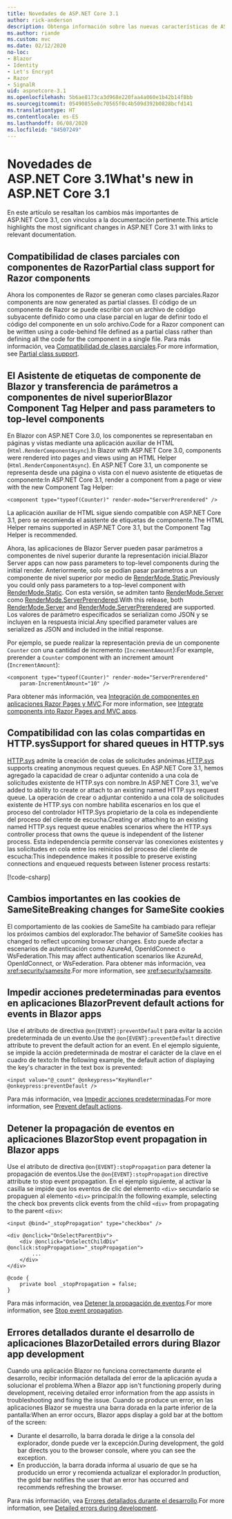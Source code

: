 ```yaml
---
title: Novedades de ASP.NET Core 3.1
author: rick-anderson
description: Obtenga información sobre las nuevas características de ASP.NET Core 3.1.
ms.author: riande
ms.custom: mvc
ms.date: 02/12/2020
no-loc:
- Blazor
- Identity
- Let's Encrypt
- Razor
- SignalR
uid: aspnetcore-3.1
ms.openlocfilehash: 5b6ae8173ca3d968e220faa4a060e1b42b14f8bb
ms.sourcegitcommit: 05490855e0c70565f0c4b509d392b0828bcfd141
ms.translationtype: HT
ms.contentlocale: es-ES
ms.lasthandoff: 06/08/2020
ms.locfileid: "84507249"
---
```

# <a name="whats-new-in-aspnet-core-31"></a><span data-ttu-id="ca36c-103">Novedades de ASP.NET Core 3.1</span><span class="sxs-lookup"><span data-stu-id="ca36c-103">What's new in ASP.NET Core 3.1</span></span>

<span data-ttu-id="ca36c-104">En este artículo se resaltan los cambios más importantes de ASP.NET Core 3.1, con vínculos a la documentación pertinente.</span><span class="sxs-lookup"><span data-stu-id="ca36c-104">This article highlights the most significant changes in ASP.NET Core 3.1 with links to relevant documentation.</span></span>

## <a name="partial-class-support-for-razor-components"></a><span data-ttu-id="ca36c-105">Compatibilidad de clases parciales con componentes de Razor</span><span class="sxs-lookup"><span data-stu-id="ca36c-105">Partial class support for Razor components</span></span>

<span data-ttu-id="ca36c-106">Ahora los componentes de Razor se generan como clases parciales.</span><span class="sxs-lookup"><span data-stu-id="ca36c-106">Razor components are now generated as partial classes.</span></span> <span data-ttu-id="ca36c-107">El código de un componente de Razor se puede escribir con un archivo de código subyacente definido como una clase parcial en lugar de definir todo el código del componente en un solo archivo.</span><span class="sxs-lookup"><span data-stu-id="ca36c-107">Code for a Razor component can be written using a code-behind file defined as a partial class rather than defining all the code for the component in a single file.</span></span> <span data-ttu-id="ca36c-108">Para más información, vea [Compatibilidad de clases parciales](xref:blazor/components#partial-class-support).</span><span class="sxs-lookup"><span data-stu-id="ca36c-108">For more information, see [Partial class support](xref:blazor/components#partial-class-support).</span></span>

## <a name="blazor-component-tag-helper-and-pass-parameters-to-top-level-components"></a><span data-ttu-id="ca36c-109">El Asistente de etiquetas de componente de Blazor y transferencia de parámetros a componentes de nivel superior</span><span class="sxs-lookup"><span data-stu-id="ca36c-109">Blazor Component Tag Helper and pass parameters to top-level components</span></span>

<span data-ttu-id="ca36c-110">En Blazor con ASP.NET Core 3.0, los componentes se representaban en páginas y vistas mediante una aplicación auxiliar de HTML (`Html.RenderComponentAsync`).</span><span class="sxs-lookup"><span data-stu-id="ca36c-110">In Blazor with ASP.NET Core 3.0, components were rendered into pages and views using an HTML Helper (`Html.RenderComponentAsync`).</span></span> <span data-ttu-id="ca36c-111">En ASP.NET Core 3.1, un componente se representa desde una página o vista con el nuevo asistente de etiquetas de componente:</span><span class="sxs-lookup"><span data-stu-id="ca36c-111">In ASP.NET Core 3.1, render a component from a page or view with the new Component Tag Helper:</span></span>

```cshtml
<component type="typeof(Counter)" render-mode="ServerPrerendered" />
```

<span data-ttu-id="ca36c-112">La aplicación auxiliar de HTML sigue siendo compatible con ASP.NET Core 3.1, pero se recomienda el asistente de etiquetas de componente.</span><span class="sxs-lookup"><span data-stu-id="ca36c-112">The HTML Helper remains supported in ASP.NET Core 3.1, but the Component Tag Helper is recommended.</span></span>

<span data-ttu-id="ca36c-113">Ahora, las aplicaciones de Blazor Server pueden pasar parámetros a componentes de nivel superior durante la representación inicial.</span><span class="sxs-lookup"><span data-stu-id="ca36c-113">Blazor Server apps can now pass parameters to top-level components during the initial render.</span></span> <span data-ttu-id="ca36c-114">Anteriormente, solo se podían pasar parámetros a un componente de nivel superior por medio de [RenderMode.Static](xref:Microsoft.AspNetCore.Mvc.Rendering.RenderMode.Static).</span><span class="sxs-lookup"><span data-stu-id="ca36c-114">Previously you could only pass parameters to a top-level component with [RenderMode.Static](xref:Microsoft.AspNetCore.Mvc.Rendering.RenderMode.Static).</span></span> <span data-ttu-id="ca36c-115">Con esta versión, se admiten tanto [RenderMode.Server](xref:Microsoft.AspNetCore.Mvc.Rendering.RenderMode.Server) como [RenderMode.ServerPrerendered](xref:Microsoft.AspNetCore.Mvc.Rendering.RenderMode.ServerPrerendered).</span><span class="sxs-lookup"><span data-stu-id="ca36c-115">With this release, both [RenderMode.Server](xref:Microsoft.AspNetCore.Mvc.Rendering.RenderMode.Server) and [RenderMode.ServerPrerendered](xref:Microsoft.AspNetCore.Mvc.Rendering.RenderMode.ServerPrerendered) are supported.</span></span> <span data-ttu-id="ca36c-116">Los valores de parámetro especificados se serializan como JSON y se incluyen en la respuesta inicial.</span><span class="sxs-lookup"><span data-stu-id="ca36c-116">Any specified parameter values are serialized as JSON and included in the initial response.</span></span>

<span data-ttu-id="ca36c-117">Por ejemplo, se puede realizar la representación previa de un componente `Counter` con una cantidad de incremento (`IncrementAmount`):</span><span class="sxs-lookup"><span data-stu-id="ca36c-117">For example, prerender a `Counter` component with an increment amount (`IncrementAmount`):</span></span>

```cshtml
<component type="typeof(Counter)" render-mode="ServerPrerendered" 
    param-IncrementAmount="10" />
```

<span data-ttu-id="ca36c-118">Para obtener más información, vea [Integración de componentes en aplicaciones Razor Pages y MVC](xref:blazor/integrate-components).</span><span class="sxs-lookup"><span data-stu-id="ca36c-118">For more information, see [Integrate components into Razor Pages and MVC apps](xref:blazor/integrate-components).</span></span>

## <a name="support-for-shared-queues-in-httpsys"></a><span data-ttu-id="ca36c-119">Compatibilidad con las colas compartidas en HTTP.sys</span><span class="sxs-lookup"><span data-stu-id="ca36c-119">Support for shared queues in HTTP.sys</span></span>

<span data-ttu-id="ca36c-120">[HTTP.sys](xref:fundamentals/servers/httpsys) admite la creación de colas de solicitudes anónimas.</span><span class="sxs-lookup"><span data-stu-id="ca36c-120">[HTTP.sys](xref:fundamentals/servers/httpsys) supports creating anonymous request queues.</span></span> <span data-ttu-id="ca36c-121">En ASP.NET Core 3.1, hemos agregado la capacidad de crear o adjuntar contenido a una cola de solicitudes existente de HTTP.sys con nombre.</span><span class="sxs-lookup"><span data-stu-id="ca36c-121">In ASP.NET Core 3.1, we've added to ability to create or attach to an existing named HTTP.sys request queue.</span></span> <span data-ttu-id="ca36c-122">La operación de crear o adjuntar contenido a una cola de solicitudes existente de HTTP.sys con nombre habilita escenarios en los que el proceso del controlador HTTP.Sys propietario de la cola es independiente del proceso del cliente de escucha.</span><span class="sxs-lookup"><span data-stu-id="ca36c-122">Creating or attaching to an existing named HTTP.sys request queue enables scenarios where the HTTP.sys controller process that owns the queue is independent of the listener process.</span></span> <span data-ttu-id="ca36c-123">Esta independencia permite conservar las conexiones existentes y las solicitudes en cola entre los reinicios del proceso del cliente de escucha:</span><span class="sxs-lookup"><span data-stu-id="ca36c-123">This independence makes it possible to preserve existing connections and enqueued requests between listener process restarts:</span></span>

[!code-csharp[](sample/Program.cs?name=snippet)]

## <a name="breaking-changes-for-samesite-cookies"></a><span data-ttu-id="ca36c-124">Cambios importantes en las cookies de SameSite</span><span class="sxs-lookup"><span data-stu-id="ca36c-124">Breaking changes for SameSite cookies</span></span>

<span data-ttu-id="ca36c-125">El comportamiento de las cookies de SameSite ha cambiado para reflejar los próximos cambios del explorador.</span><span class="sxs-lookup"><span data-stu-id="ca36c-125">The behavior of SameSite cookies has changed to reflect upcoming browser changes.</span></span> <span data-ttu-id="ca36c-126">Esto puede afectar a escenarios de autenticación como AzureAd, OpenIdConnect o WsFederation.</span><span class="sxs-lookup"><span data-stu-id="ca36c-126">This may affect authentication scenarios like AzureAd, OpenIdConnect, or WsFederation.</span></span> <span data-ttu-id="ca36c-127">Para obtener más información, vea <xref:security/samesite>.</span><span class="sxs-lookup"><span data-stu-id="ca36c-127">For more information, see <xref:security/samesite>.</span></span>

## <a name="prevent-default-actions-for-events-in-blazor-apps"></a><span data-ttu-id="ca36c-128">Impedir acciones predeterminadas para eventos en aplicaciones Blazor</span><span class="sxs-lookup"><span data-stu-id="ca36c-128">Prevent default actions for events in Blazor apps</span></span>

<span data-ttu-id="ca36c-129">Use el atributo de directiva `@on{EVENT}:preventDefault` para evitar la acción predeterminada de un evento.</span><span class="sxs-lookup"><span data-stu-id="ca36c-129">Use the `@on{EVENT}:preventDefault` directive attribute to prevent the default action for an event.</span></span> <span data-ttu-id="ca36c-130">En el ejemplo siguiente, se impide la acción predeterminada de mostrar el carácter de la clave en el cuadro de texto:</span><span class="sxs-lookup"><span data-stu-id="ca36c-130">In the following example, the default action of displaying the key's character in the text box is prevented:</span></span>

```razor
<input value="@_count" @onkeypress="KeyHandler" @onkeypress:preventDefault />
```

<span data-ttu-id="ca36c-131">Para más información, vea [Impedir acciones predeterminadas](xref:blazor/event-handling#prevent-default-actions).</span><span class="sxs-lookup"><span data-stu-id="ca36c-131">For more information, see [Prevent default actions](xref:blazor/event-handling#prevent-default-actions).</span></span>

## <a name="stop-event-propagation-in-blazor-apps"></a><span data-ttu-id="ca36c-132">Detener la propagación de eventos en aplicaciones Blazor</span><span class="sxs-lookup"><span data-stu-id="ca36c-132">Stop event propagation in Blazor apps</span></span>

<span data-ttu-id="ca36c-133">Use el atributo de directiva `@on{EVENT}:stopPropagation` para detener la propagación de eventos.</span><span class="sxs-lookup"><span data-stu-id="ca36c-133">Use the `@on{EVENT}:stopPropagation` directive attribute to stop event propagation.</span></span> <span data-ttu-id="ca36c-134">En el ejemplo siguiente, al activar la casilla se impide que los eventos de clic del elemento `<div>` secundario se propaguen al elemento `<div>` principal:</span><span class="sxs-lookup"><span data-stu-id="ca36c-134">In the following example, selecting the check box prevents click events from the child `<div>` from propagating to the parent `<div>`:</span></span>

```razor
<input @bind="_stopPropagation" type="checkbox" />

<div @onclick="OnSelectParentDiv">
    <div @onclick="OnSelectChildDiv" @onclick:stopPropagation="_stopPropagation">
        ...
    </div>
</div>

@code {
    private bool _stopPropagation = false;
}
```

<span data-ttu-id="ca36c-135">Para más información, vea [Detener la propagación de eventos](xref:blazor/event-handling#stop-event-propagation).</span><span class="sxs-lookup"><span data-stu-id="ca36c-135">For more information, see [Stop event propagation](xref:blazor/event-handling#stop-event-propagation).</span></span>

## <a name="detailed-errors-during-blazor-app-development"></a><span data-ttu-id="ca36c-136">Errores detallados durante el desarrollo de aplicaciones Blazor</span><span class="sxs-lookup"><span data-stu-id="ca36c-136">Detailed errors during Blazor app development</span></span>

<span data-ttu-id="ca36c-137">Cuando una aplicación Blazor no funciona correctamente durante el desarrollo, recibir información detallada del error de la aplicación ayuda a solucionar el problema.</span><span class="sxs-lookup"><span data-stu-id="ca36c-137">When a Blazor app isn't functioning properly during development, receiving detailed error information from the app assists in troubleshooting and fixing the issue.</span></span> <span data-ttu-id="ca36c-138">Cuando se produce un error, en las aplicaciones Blazor se muestra una barra dorada en la parte inferior de la pantalla:</span><span class="sxs-lookup"><span data-stu-id="ca36c-138">When an error occurs, Blazor apps display a gold bar at the bottom of the screen:</span></span>

* <span data-ttu-id="ca36c-139">Durante el desarrollo, la barra dorada le dirige a la consola del explorador, donde puede ver la excepción.</span><span class="sxs-lookup"><span data-stu-id="ca36c-139">During development, the gold bar directs you to the browser console, where you can see the exception.</span></span>
* <span data-ttu-id="ca36c-140">En producción, la barra dorada informa al usuario de que se ha producido un error y recomienda actualizar el explorador.</span><span class="sxs-lookup"><span data-stu-id="ca36c-140">In production, the gold bar notifies the user that an error has occurred and recommends refreshing the browser.</span></span>

<span data-ttu-id="ca36c-141">Para más información, vea [Errores detallados durante el desarrollo](xref:blazor/handle-errors#detailed-errors-during-development).</span><span class="sxs-lookup"><span data-stu-id="ca36c-141">For more information, see [Detailed errors during development](xref:blazor/handle-errors#detailed-errors-during-development).</span></span>
